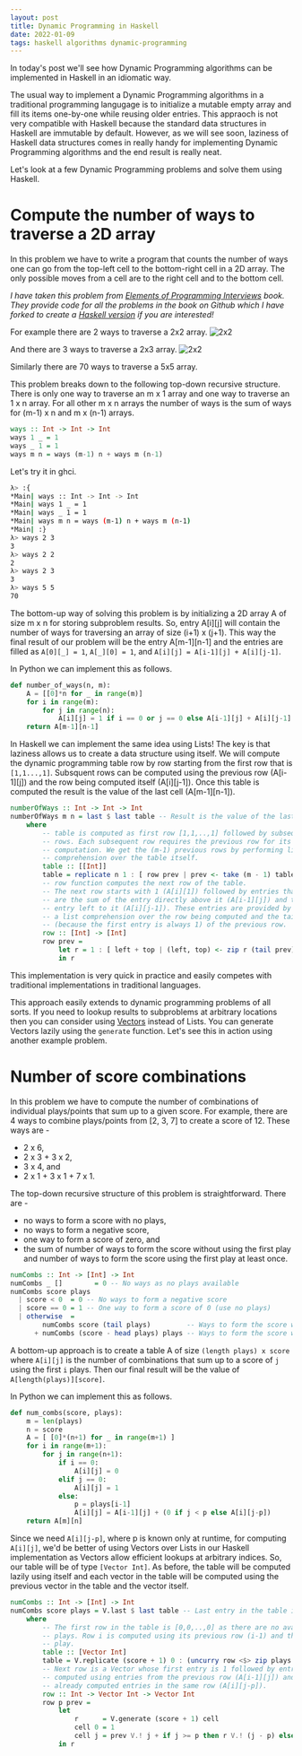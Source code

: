 ```yaml
---
layout: post
title: Dynamic Programming in Haskell
date: 2022-01-09
tags: haskell algorithms dynamic-programming
---
```

In today's post we'll see how Dynamic Programming algorithms can be implemented in Haskell in an idiomatic way. 

The usual way to implement a Dynamic Programming algorithms in a traditional programming langugage is to initialize a mutable empty array and fill its items one-by-one while reusing older entries. This appraoch is not very compatible with Haskell because the standard data structures in Haskell are immutable by default. However, as we will see soon, laziness of Haskell data structures comes in really handy for implementing Dynamic Programming algorithms and the end result is really neat.

Let's look at a few Dynamic Programming problems and solve them using Haskell.

# Compute the number of ways to traverse a 2D array
In this problem we have to write a program that counts the number of ways one can go from the top-left cell to the bottom-right cell in a 2D array. The only possible moves from a cell are to the right cell and to the bottom cell.

*I have taken this problem from [Elements of Programming Interviews](https://www.amazon.com/Elements-Programming-Interviews-Python-Insiders/dp/1537713949/ref=asc_df_1537713949/?tag=hyprod-20&linkCode=df0&hvadid=312176709100&hvpos=&hvnetw=g&hvrand=3161579212296005143&hvpone=&hvptwo=&hvqmt=&hvdev=c&hvdvcmdl=&hvlocint=&hvlocphy=9003562&hvtargid=pla-312217120756&psc=1&tag=&ref=&adgrpid=60258872537&hvpone=&hvptwo=&hvadid=312176709100&hvpos=&hvnetw=g&hvrand=3161579212296005143&hvqmt=&hvdev=c&hvdvcmdl=&hvlocint=&hvlocphy=9003562&hvtargid=pla-312217120756) book. They provide code for all the problems in the book on Github which I have forked to create a [Haskell version](https://github.com/amogh09/EPIJudgeHaskell) if you are interested!*

For example there are 2 ways to traverse a 2x2 array.
![2x2](/assets/dp/dp_2x2.jpg)

And there are 3 ways to traverse a 2x3 array.
![2x2](/assets/dp/dp_2x3.jpg)

Similarly there are 70 ways to traverse a 5x5 array.

This problem breaks down to the following top-down recursive structure. There is only one way to traverse an m x 1 array and one way to traverse an 1 x n array. For all other m x n arrays the number of ways is the sum of ways for (m-1) x n and m x (n-1) arrays.

```haskell
ways :: Int -> Int -> Int 
ways 1 _ = 1 
ways _ 1 = 1 
ways m n = ways (m-1) n + ways m (n-1)
```

Let's try it in ghci.
```bash
λ> :{
*Main| ways :: Int -> Int -> Int 
*Main| ways 1 _ = 1 
*Main| ways _ 1 = 1 
*Main| ways m n = ways (m-1) n + ways m (n-1)
*Main| :}
λ> ways 2 3
3
λ> ways 2 2
2
λ> ways 2 3
3
λ> ways 5 5
70
```

The bottom-up way of solving this problem is by initializing a 2D array A of size m x n for storing subproblem results. So, entry A[i][j] will contain the number of ways for traversing an array of size (i+1) x (j+1). This way the final result of our problem will be the entry A[m-1][n-1] and the entries are filled as `A[0][_] = 1`, `A[_][0] = 1`, and `A[i][j] = A[i-1][j] + A[i][j-1]`.

In Python we can implement this as follows. 

```python
def number_of_ways(n, m):
    A = [[0]*n for _ in range(m)]
    for i in range(m):
        for j in range(n):
            A[i][j] = 1 if i == 0 or j == 0 else A[i-1][j] + A[i][j-1]
    return A[m-1][n-1]
```

In Haskell we can implement the same idea using Lists! The key is that laziness allows us to create a data structure using itself. We will compute the dynamic programming table row by row starting from the first row that is `[1,1...,1]`. Subsquent rows can be computed using the previous row (A[i-1][j]) and the row being computed itself (A[i][j-1]). Once this table is computed the result is the value of the last cell (A[m-1][n-1]).

```haskell
numberOfWays :: Int -> Int -> Int
numberOfWays m n = last $ last table -- Result is the value of the last cell
    where
        -- table is computed as first row [1,1,..,1] followed by subsequent 
        -- rows. Each subsequent row requires the previous row for its 
        -- computation. We get the (m-1) previous rows by performing list 
        -- comprehension over the table itself.
        table :: [[Int]]
        table = replicate n 1 : [ row prev | prev <- take (m - 1) table ]
        -- row function computes the next row of the table.
        -- The next row starts with 1 (A[i][1]) followed by entries that 
        -- are the sum of the entry directly above it (A[i-1][j]) and the 
        -- entry left to it (A[i][j-1]). These entries are provided by 
        -- a list comprehension over the row being computed and the tail
        -- (because the first entry is always 1) of the previous row.
        row :: [Int] -> [Int]
        row prev =
            let r = 1 : [ left + top | (left, top) <- zip r (tail prev) ]
            in r
```

This implementation is very quick in practice and easily competes with traditional implementations in traditional languages. 

This approach easily extends to dynamic programming problems of all sorts. If you need to lookup results to subproblems at arbitrary locations then you can consider using [Vectors](https://hackage.haskell.org/package/vector-0.12.3.1/docs/Data-Vector.html) instead of Lists. You can generate Vectors lazily using the `generate` function. Let's see this in action using another example problem.

# Number of score combinations 
In this problem we have to compute the number of combinations of individual plays/points that sum up to a given score. For example, there are 4 ways to combine plays/points from [2, 3, 7] to create a score of 12. These ways are - 
* 2 x 6,
* 2 x 3 + 3 x 2,
* 3 x 4, and
* 2 x 1 + 3 x 1 + 7 x 1. 

The top-down recursive structure of this problem is straightforward. There are -
* no ways to form a score with no plays,
* no ways to form a negative score,
* one way to form a score of zero, and 
* the sum of number of ways to form the score without using the first play and number of ways to form the score using the first play at least once.

```haskell
numCombs :: Int -> [Int] -> Int 
numCombs _ []        = 0 -- No ways as no plays available
numCombs score plays 
  | score < 0  = 0 -- No ways to form a negative score
  | score == 0 = 1 -- One way to form a score of 0 (use no plays)
  | otherwise  = 
        numCombs score (tail plays)         -- Ways to form the score without the first play
      + numCombs (score - head plays) plays -- Ways to form the score with the first play used at least once
```

A bottom-up approach is to create a table A of size `(length plays) x score` where `A[i][j]` is the number of combinations that sum up to a score of `j` using the first `i` plays. Then our final result will be the value of `A[length(plays)][score]`.

In Python we can implement this as follows.

```python
def num_combs(score, plays):
    m = len(plays)
    n = score
    A = [ [0]*(n+1) for _ in range(m+1) ]
    for i in range(m+1):
        for j in range(n+1):
            if i == 0:
                A[i][j] = 0 
            elif j == 0:
                A[i][j] = 1
            else:
                p = plays[i-1]
                A[i][j] = A[i-1][j] + (0 if j < p else A[i][j-p])
    return A[m][n]
```

Since we need `A[i][j-p]`, where p is known only at runtime, for computing `A[i][j]`, we'd be better of using Vectors over Lists in our Haskell implementation as Vectors allow efficient lookups at arbitrary indices. So, our table will be of type `[Vector Int]`. As before, the table will be computed lazily using itself and each vector in the table will be computed using the previous vector in the table and the vector itself. 

```haskell
numCombs :: Int -> [Int] -> Int
numCombs score plays = V.last $ last table -- Last entry in the table i.e. A[m][n]
    where
        -- The first row in the table is [0,0,..,0] as there are no available 
        -- plays. Row i is computed using its previous row (i-1) and the ith
        -- play.
        table :: [Vector Int]
        table = V.replicate (score + 1) 0 : (uncurry row <$> zip plays table)
        -- Next row is a Vector whose first entry is 1 followed by entries 
        -- computed using entries from the previous row (A[i-1][j]) and 
        -- already computed entries in the same row (A[i][j-p]).
        row :: Int -> Vector Int -> Vector Int
        row p prev =
            let
                r      = V.generate (score + 1) cell
                cell 0 = 1
                cell j = prev V.! j + if j >= p then r V.! (j - p) else 0
            in r
```
